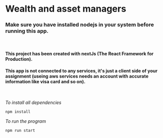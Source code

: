 # Wealth and asset managers

### Make sure you have installed nodejs in your system before running this app.

<br>

#### This project has been created with nextJs (The React Framework for Production).

#### This app is not connected to any services, it's just a client side of your assignment (useing aws services needs an account with accurate information like visa card and so on).

<br>

_To install all dependencies_

    npm install

_To run the program_

    npm run start

